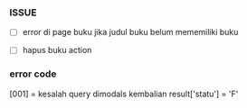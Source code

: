 ### ISSUE

- [ ] error di page buku jika judul buku belum mememiliki buku

- [ ] hapus buku action


### error code

[001] = kesalah query dimodals kembalian result['statu'] = 'F'


